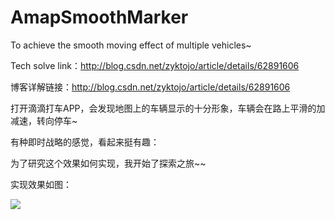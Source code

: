 # AmapSmoothMarker
To achieve the smooth moving effect of multiple vehicles~

Tech solve link：http://blog.csdn.net/zyktojo/article/details/62891606

博客详解链接：http://blog.csdn.net/zyktojo/article/details/62891606

打开滴滴打车APP，会发现地图上的车辆显示的十分形象，车辆会在路上平滑的加减速，转向停车~

有种即时战略的感觉，看起来挺有趣：

为了研究这个效果如何实现，我开始了探索之旅~~

实现效果如图：


![](http://img.blog.csdn.net/20170421102917096?watermark/2/text/aHR0cDovL2Jsb2cuY3Nkbi5uZXQvenlrdG9qbw==/font/5a6L5L2T/fontsize/400/fill/I0JBQkFCMA==/dissolve/70/gravity/SouthEast)  



